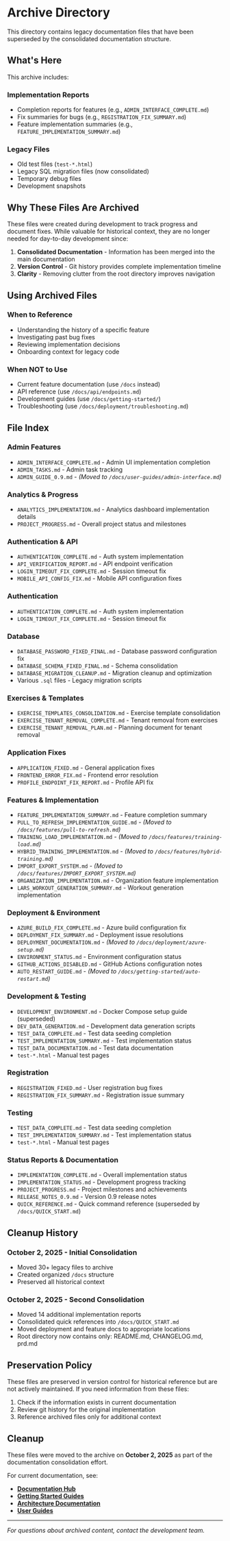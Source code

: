# Archive Directory

This directory contains legacy documentation files that have been superseded by the consolidated documentation structure.

## What's Here

This archive includes:

### Implementation Reports
- Completion reports for features (e.g., `ADMIN_INTERFACE_COMPLETE.md`)
- Fix summaries for bugs (e.g., `REGISTRATION_FIX_SUMMARY.md`)
- Feature implementation summaries (e.g., `FEATURE_IMPLEMENTATION_SUMMARY.md`)

### Legacy Files
- Old test files (`test-*.html`)
- Legacy SQL migration files (now consolidated)
- Temporary debug files
- Development snapshots

## Why These Files Are Archived

These files were created during development to track progress and document fixes. While valuable for historical context, they are no longer needed for day-to-day development since:

1. **Consolidated Documentation** - Information has been merged into the main documentation
2. **Version Control** - Git history provides complete implementation timeline
3. **Clarity** - Removing clutter from the root directory improves navigation

## Using Archived Files

### When to Reference
- Understanding the history of a specific feature
- Investigating past bug fixes
- Reviewing implementation decisions
- Onboarding context for legacy code

### When NOT to Use
- Current feature documentation (use `/docs` instead)
- API reference (use `/docs/api/endpoints.md`)
- Development guides (use `/docs/getting-started/`)
- Troubleshooting (use `/docs/deployment/troubleshooting.md`)

## File Index

### Admin Features
- `ADMIN_INTERFACE_COMPLETE.md` - Admin UI implementation completion
- `ADMIN_TASKS.md` - Admin task tracking
- `ADMIN_GUIDE_0.9.md` - *(Moved to `/docs/user-guides/admin-interface.md`)*

### Analytics & Progress
- `ANALYTICS_IMPLEMENTATION.md` - Analytics dashboard implementation details
- `PROJECT_PROGRESS.md` - Overall project status and milestones

### Authentication & API
- `AUTHENTICATION_COMPLETE.md` - Auth system implementation
- `API_VERIFICATION_REPORT.md` - API endpoint verification
- `LOGIN_TIMEOUT_FIX_COMPLETE.md` - Session timeout fix
- `MOBILE_API_CONFIG_FIX.md` - Mobile API configuration fixes

### Authentication
- `AUTHENTICATION_COMPLETE.md` - Auth system implementation
- `LOGIN_TIMEOUT_FIX_COMPLETE.md` - Session timeout fix

### Database
- `DATABASE_PASSWORD_FIXED_FINAL.md` - Database password configuration fix
- `DATABASE_SCHEMA_FIXED_FINAL.md` - Schema consolidation
- `DATABASE_MIGRATION_CLEANUP.md` - Migration cleanup and optimization
- Various `.sql` files - Legacy migration scripts

### Exercises & Templates
- `EXERCISE_TEMPLATES_CONSOLIDATION.md` - Exercise template consolidation
- `EXERCISE_TENANT_REMOVAL_COMPLETE.md` - Tenant removal from exercises
- `EXERCISE_TENANT_REMOVAL_PLAN.md` - Planning document for tenant removal

### Application Fixes
- `APPLICATION_FIXED.md` - General application fixes
- `FRONTEND_ERROR_FIX.md` - Frontend error resolution
- `PROFILE_ENDPOINT_FIX_REPORT.md` - Profile API fix

### Features & Implementation
- `FEATURE_IMPLEMENTATION_SUMMARY.md` - Feature completion summary
- `PULL_TO_REFRESH_IMPLEMENTATION_GUIDE.md` - *(Moved to `/docs/features/pull-to-refresh.md`)*
- `TRAINING_LOAD_IMPLEMENTATION.md` - *(Moved to `/docs/features/training-load.md`)*
- `HYBRID_TRAINING_IMPLEMENTATION.md` - *(Moved to `/docs/features/hybrid-training.md`)*
- `IMPORT_EXPORT_SYSTEM.md` - *(Moved to `/docs/features/IMPORT_EXPORT_SYSTEM.md`)*
- `ORGANIZATION_IMPLEMENTATION.md` - Organization feature implementation
- `LARS_WORKOUT_GENERATION_SUMMARY.md` - Workout generation implementation

### Deployment & Environment
- `AZURE_BUILD_FIX_COMPLETE.md` - Azure build configuration fix
- `DEPLOYMENT_FIX_SUMMARY.md` - Deployment issue resolutions
- `DEPLOYMENT_DOCUMENTATION.md` - *(Moved to `/docs/deployment/azure-setup.md`)*
- `ENVIRONMENT_STATUS.md` - Environment configuration status
- `GITHUB_ACTIONS_DISABLED.md` - GitHub Actions configuration notes
- `AUTO_RESTART_GUIDE.md` - *(Moved to `/docs/getting-started/auto-restart.md`)*

### Development & Testing
- `DEVELOPMENT_ENVIRONMENT.md` - Docker Compose setup guide (superseded)
- `DEV_DATA_GENERATION.md` - Development data generation scripts
- `TEST_DATA_COMPLETE.md` - Test data seeding completion
- `TEST_IMPLEMENTATION_SUMMARY.md` - Test implementation status
- `TEST_DATA_DOCUMENTATION.md` - Test data documentation
- `test-*.html` - Manual test pages

### Registration
- `REGISTRATION_FIXED.md` - User registration bug fixes
- `REGISTRATION_FIX_SUMMARY.md` - Registration issue summary

### Testing
- `TEST_DATA_COMPLETE.md` - Test data seeding completion
- `TEST_IMPLEMENTATION_SUMMARY.md` - Test implementation status
- `test-*.html` - Manual test pages

### Status Reports & Documentation
- `IMPLEMENTATION_COMPLETE.md` - Overall implementation status
- `IMPLEMENTATION_STATUS.md` - Development progress tracking
- `PROJECT_PROGRESS.md` - Project milestones and achievements
- `RELEASE_NOTES_0.9.md` - Version 0.9 release notes
- `QUICK_REFERENCE.md` - Quick command reference (superseded by `/docs/QUICK_START.md`)

## Cleanup History

### October 2, 2025 - Initial Consolidation
- Moved 30+ legacy files to archive
- Created organized `/docs` structure
- Preserved all historical context

### October 2, 2025 - Second Consolidation
- Moved 14 additional implementation reports
- Consolidated quick references into `/docs/QUICK_START.md`
- Moved deployment and feature docs to appropriate locations
- Root directory now contains only: README.md, CHANGELOG.md, prd.md

## Preservation Policy

These files are preserved in version control for historical reference but are not actively maintained. If you need information from these files:

1. Check if the information exists in current documentation
2. Review git history for the original implementation
3. Reference archived files only for additional context

## Cleanup

These files were moved to the archive on **October 2, 2025** as part of the documentation consolidation effort.

For current documentation, see:
- **[Documentation Hub](../docs/README.md)**
- **[Getting Started Guides](../docs/getting-started/)**
- **[Architecture Documentation](../docs/architecture/)**
- **[User Guides](../docs/user-guides/)**

---

*For questions about archived content, contact the development team.*
